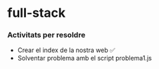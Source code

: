 # full-stack

### Activitats per resoldre

- Crear el index de la nostra web ✅
- Solventar problema amb el script problema1.js
